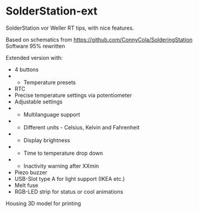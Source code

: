# SolderStation-ext
SolderStation vor Weller RT tips, with nice features.

Based on schematics from https://github.com/ConnyCola/SolderingStation
Software 95% rewritten

Extended version with:
- 4 buttons
- - Temperature presets
- RTC
- Precise temperature settings via potentiometer
- Adjustable settings
- - Multilanguage support
- - Different units - Celsius, Kelvin and Fahrenheit
- - Display brightness
- - Time to temperature drop down
- - Inactivity warning after XXmin 
- Piezo buzzer
- USB-Slot type A for light support (IKEA etc.)
- Melt fuse
- RGB-LED strip for status or cool animations

Housing 3D model for printing
